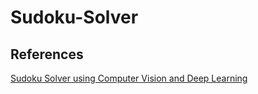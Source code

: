 # Sudoku-Solver

## References

[Sudoku Solver using Computer Vision and Deep Learning](https://aakashjhawar.medium.com/sudoku-solver-using-opencv-and-dl-part-1-490f08701179) 
